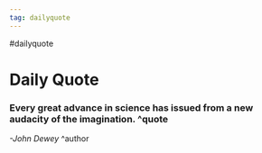 ```yaml
---
tag: dailyquote
---
```


#dailyquote

# Daily Quote

### Every great advance in science has issued from a new audacity of the imagination. ^quote
*-John Dewey* ^author

